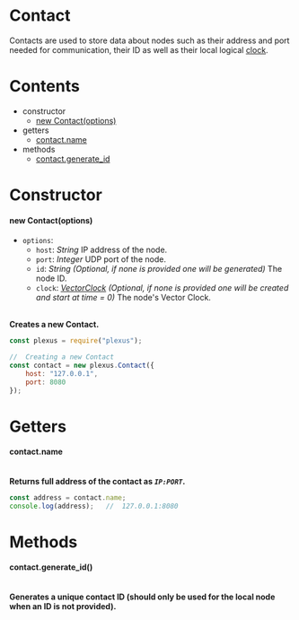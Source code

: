 # **Contact**

Contacts are used to store data about nodes such as their address and port needed for communication, their ID as well as their local logical [clock](vector_clock.md).

# **Contents**

* constructor
    * [new Contact(options)](#new-contactoptions)
* getters
    * [contact.name](#contactname)
* methods
    * [contact.generate_id](#contactgenerate_id)

# **Constructor**

#### new Contact(options)

* `options`:
    * `host`: _String_ IP address of the node.
    * `port`: _Integer_ UDP port of the node.
    * `id`: _String_ _(Optional, if none is provided one will be generated)_ The node ID.
    * `clock`: [_VectorClock_](vector_clock.md) _(Optional, if none is provided one will be created and start at time = 0)_ The node's Vector Clock.

\
**Creates a new Contact.**
```js
const plexus = require("plexus");

//  Creating a new Contact
const contact = new plexus.Contact({
    host: "127.0.0.1",
    port: 8080
});
```

# **Getters**

#### contact.name

\
**Returns full address of the contact as _`IP:PORT`_.**
```js
const address = contact.name;
console.log(address);   //  127.0.0.1:8080
```

# **Methods**

#### contact.generate_id()

\
**Generates a unique contact ID (should only be used for the local node when an ID is not provided).**